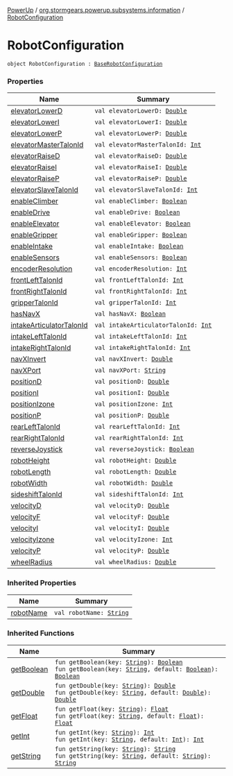 [PowerUp](../../index.md) / [org.stormgears.powerup.subsystems.information](../index.md) / [RobotConfiguration](./index.md)

# RobotConfiguration

`object RobotConfiguration : `[`BaseRobotConfiguration`](../../org.stormgears.utils.configurationfile/-base-robot-configuration/index.md)

### Properties

| Name | Summary |
|---|---|
| [elevatorLowerD](elevator-lower-d.md) | `val elevatorLowerD: `[`Double`](https://kotlinlang.org/api/latest/jvm/stdlib/kotlin/-double/index.html) |
| [elevatorLowerI](elevator-lower-i.md) | `val elevatorLowerI: `[`Double`](https://kotlinlang.org/api/latest/jvm/stdlib/kotlin/-double/index.html) |
| [elevatorLowerP](elevator-lower-p.md) | `val elevatorLowerP: `[`Double`](https://kotlinlang.org/api/latest/jvm/stdlib/kotlin/-double/index.html) |
| [elevatorMasterTalonId](elevator-master-talon-id.md) | `val elevatorMasterTalonId: `[`Int`](https://kotlinlang.org/api/latest/jvm/stdlib/kotlin/-int/index.html) |
| [elevatorRaiseD](elevator-raise-d.md) | `val elevatorRaiseD: `[`Double`](https://kotlinlang.org/api/latest/jvm/stdlib/kotlin/-double/index.html) |
| [elevatorRaiseI](elevator-raise-i.md) | `val elevatorRaiseI: `[`Double`](https://kotlinlang.org/api/latest/jvm/stdlib/kotlin/-double/index.html) |
| [elevatorRaiseP](elevator-raise-p.md) | `val elevatorRaiseP: `[`Double`](https://kotlinlang.org/api/latest/jvm/stdlib/kotlin/-double/index.html) |
| [elevatorSlaveTalonId](elevator-slave-talon-id.md) | `val elevatorSlaveTalonId: `[`Int`](https://kotlinlang.org/api/latest/jvm/stdlib/kotlin/-int/index.html) |
| [enableClimber](enable-climber.md) | `val enableClimber: `[`Boolean`](https://kotlinlang.org/api/latest/jvm/stdlib/kotlin/-boolean/index.html) |
| [enableDrive](enable-drive.md) | `val enableDrive: `[`Boolean`](https://kotlinlang.org/api/latest/jvm/stdlib/kotlin/-boolean/index.html) |
| [enableElevator](enable-elevator.md) | `val enableElevator: `[`Boolean`](https://kotlinlang.org/api/latest/jvm/stdlib/kotlin/-boolean/index.html) |
| [enableGripper](enable-gripper.md) | `val enableGripper: `[`Boolean`](https://kotlinlang.org/api/latest/jvm/stdlib/kotlin/-boolean/index.html) |
| [enableIntake](enable-intake.md) | `val enableIntake: `[`Boolean`](https://kotlinlang.org/api/latest/jvm/stdlib/kotlin/-boolean/index.html) |
| [enableSensors](enable-sensors.md) | `val enableSensors: `[`Boolean`](https://kotlinlang.org/api/latest/jvm/stdlib/kotlin/-boolean/index.html) |
| [encoderResolution](encoder-resolution.md) | `val encoderResolution: `[`Int`](https://kotlinlang.org/api/latest/jvm/stdlib/kotlin/-int/index.html) |
| [frontLeftTalonId](front-left-talon-id.md) | `val frontLeftTalonId: `[`Int`](https://kotlinlang.org/api/latest/jvm/stdlib/kotlin/-int/index.html) |
| [frontRightTalonId](front-right-talon-id.md) | `val frontRightTalonId: `[`Int`](https://kotlinlang.org/api/latest/jvm/stdlib/kotlin/-int/index.html) |
| [gripperTalonId](gripper-talon-id.md) | `val gripperTalonId: `[`Int`](https://kotlinlang.org/api/latest/jvm/stdlib/kotlin/-int/index.html) |
| [hasNavX](has-nav-x.md) | `val hasNavX: `[`Boolean`](https://kotlinlang.org/api/latest/jvm/stdlib/kotlin/-boolean/index.html) |
| [intakeArticulatorTalonId](intake-articulator-talon-id.md) | `val intakeArticulatorTalonId: `[`Int`](https://kotlinlang.org/api/latest/jvm/stdlib/kotlin/-int/index.html) |
| [intakeLeftTalonId](intake-left-talon-id.md) | `val intakeLeftTalonId: `[`Int`](https://kotlinlang.org/api/latest/jvm/stdlib/kotlin/-int/index.html) |
| [intakeRightTalonId](intake-right-talon-id.md) | `val intakeRightTalonId: `[`Int`](https://kotlinlang.org/api/latest/jvm/stdlib/kotlin/-int/index.html) |
| [navXInvert](nav-x-invert.md) | `val navXInvert: `[`Double`](https://kotlinlang.org/api/latest/jvm/stdlib/kotlin/-double/index.html) |
| [navXPort](nav-x-port.md) | `val navXPort: `[`String`](https://kotlinlang.org/api/latest/jvm/stdlib/kotlin/-string/index.html) |
| [positionD](position-d.md) | `val positionD: `[`Double`](https://kotlinlang.org/api/latest/jvm/stdlib/kotlin/-double/index.html) |
| [positionI](position-i.md) | `val positionI: `[`Double`](https://kotlinlang.org/api/latest/jvm/stdlib/kotlin/-double/index.html) |
| [positionIzone](position-izone.md) | `val positionIzone: `[`Int`](https://kotlinlang.org/api/latest/jvm/stdlib/kotlin/-int/index.html) |
| [positionP](position-p.md) | `val positionP: `[`Double`](https://kotlinlang.org/api/latest/jvm/stdlib/kotlin/-double/index.html) |
| [rearLeftTalonId](rear-left-talon-id.md) | `val rearLeftTalonId: `[`Int`](https://kotlinlang.org/api/latest/jvm/stdlib/kotlin/-int/index.html) |
| [rearRightTalonId](rear-right-talon-id.md) | `val rearRightTalonId: `[`Int`](https://kotlinlang.org/api/latest/jvm/stdlib/kotlin/-int/index.html) |
| [reverseJoystick](reverse-joystick.md) | `val reverseJoystick: `[`Boolean`](https://kotlinlang.org/api/latest/jvm/stdlib/kotlin/-boolean/index.html) |
| [robotHeight](robot-height.md) | `val robotHeight: `[`Double`](https://kotlinlang.org/api/latest/jvm/stdlib/kotlin/-double/index.html) |
| [robotLength](robot-length.md) | `val robotLength: `[`Double`](https://kotlinlang.org/api/latest/jvm/stdlib/kotlin/-double/index.html) |
| [robotWidth](robot-width.md) | `val robotWidth: `[`Double`](https://kotlinlang.org/api/latest/jvm/stdlib/kotlin/-double/index.html) |
| [sideshiftTalonId](sideshift-talon-id.md) | `val sideshiftTalonId: `[`Int`](https://kotlinlang.org/api/latest/jvm/stdlib/kotlin/-int/index.html) |
| [velocityD](velocity-d.md) | `val velocityD: `[`Double`](https://kotlinlang.org/api/latest/jvm/stdlib/kotlin/-double/index.html) |
| [velocityF](velocity-f.md) | `val velocityF: `[`Double`](https://kotlinlang.org/api/latest/jvm/stdlib/kotlin/-double/index.html) |
| [velocityI](velocity-i.md) | `val velocityI: `[`Double`](https://kotlinlang.org/api/latest/jvm/stdlib/kotlin/-double/index.html) |
| [velocityIzone](velocity-izone.md) | `val velocityIzone: `[`Int`](https://kotlinlang.org/api/latest/jvm/stdlib/kotlin/-int/index.html) |
| [velocityP](velocity-p.md) | `val velocityP: `[`Double`](https://kotlinlang.org/api/latest/jvm/stdlib/kotlin/-double/index.html) |
| [wheelRadius](wheel-radius.md) | `val wheelRadius: `[`Double`](https://kotlinlang.org/api/latest/jvm/stdlib/kotlin/-double/index.html) |

### Inherited Properties

| Name | Summary |
|---|---|
| [robotName](../../org.stormgears.utils.configurationfile/-base-robot-configuration/robot-name.md) | `val robotName: `[`String`](https://kotlinlang.org/api/latest/jvm/stdlib/kotlin/-string/index.html) |

### Inherited Functions

| Name | Summary |
|---|---|
| [getBoolean](../../org.stormgears.utils.configurationfile/-base-robot-configuration/get-boolean.md) | `fun getBoolean(key: `[`String`](https://kotlinlang.org/api/latest/jvm/stdlib/kotlin/-string/index.html)`): `[`Boolean`](https://kotlinlang.org/api/latest/jvm/stdlib/kotlin/-boolean/index.html)<br>`fun getBoolean(key: `[`String`](https://kotlinlang.org/api/latest/jvm/stdlib/kotlin/-string/index.html)`, default: `[`Boolean`](https://kotlinlang.org/api/latest/jvm/stdlib/kotlin/-boolean/index.html)`): `[`Boolean`](https://kotlinlang.org/api/latest/jvm/stdlib/kotlin/-boolean/index.html) |
| [getDouble](../../org.stormgears.utils.configurationfile/-base-robot-configuration/get-double.md) | `fun getDouble(key: `[`String`](https://kotlinlang.org/api/latest/jvm/stdlib/kotlin/-string/index.html)`): `[`Double`](https://kotlinlang.org/api/latest/jvm/stdlib/kotlin/-double/index.html)<br>`fun getDouble(key: `[`String`](https://kotlinlang.org/api/latest/jvm/stdlib/kotlin/-string/index.html)`, default: `[`Double`](https://kotlinlang.org/api/latest/jvm/stdlib/kotlin/-double/index.html)`): `[`Double`](https://kotlinlang.org/api/latest/jvm/stdlib/kotlin/-double/index.html) |
| [getFloat](../../org.stormgears.utils.configurationfile/-base-robot-configuration/get-float.md) | `fun getFloat(key: `[`String`](https://kotlinlang.org/api/latest/jvm/stdlib/kotlin/-string/index.html)`): `[`Float`](https://kotlinlang.org/api/latest/jvm/stdlib/kotlin/-float/index.html)<br>`fun getFloat(key: `[`String`](https://kotlinlang.org/api/latest/jvm/stdlib/kotlin/-string/index.html)`, default: `[`Float`](https://kotlinlang.org/api/latest/jvm/stdlib/kotlin/-float/index.html)`): `[`Float`](https://kotlinlang.org/api/latest/jvm/stdlib/kotlin/-float/index.html) |
| [getInt](../../org.stormgears.utils.configurationfile/-base-robot-configuration/get-int.md) | `fun getInt(key: `[`String`](https://kotlinlang.org/api/latest/jvm/stdlib/kotlin/-string/index.html)`): `[`Int`](https://kotlinlang.org/api/latest/jvm/stdlib/kotlin/-int/index.html)<br>`fun getInt(key: `[`String`](https://kotlinlang.org/api/latest/jvm/stdlib/kotlin/-string/index.html)`, default: `[`Int`](https://kotlinlang.org/api/latest/jvm/stdlib/kotlin/-int/index.html)`): `[`Int`](https://kotlinlang.org/api/latest/jvm/stdlib/kotlin/-int/index.html) |
| [getString](../../org.stormgears.utils.configurationfile/-base-robot-configuration/get-string.md) | `fun getString(key: `[`String`](https://kotlinlang.org/api/latest/jvm/stdlib/kotlin/-string/index.html)`): `[`String`](https://kotlinlang.org/api/latest/jvm/stdlib/kotlin/-string/index.html)<br>`fun getString(key: `[`String`](https://kotlinlang.org/api/latest/jvm/stdlib/kotlin/-string/index.html)`, default: `[`String`](https://kotlinlang.org/api/latest/jvm/stdlib/kotlin/-string/index.html)`): `[`String`](https://kotlinlang.org/api/latest/jvm/stdlib/kotlin/-string/index.html) |
